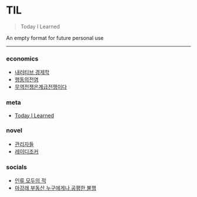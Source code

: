 # TIL

> Today I Learned

An empty format for future personal use 

---

### economics

- [내러티브 경제학](economics/내러티브-경제학.md)
- [행동의전염](economics/행동의전염.md)
- [무역전쟁은계급전쟁이다](economics/무역전쟁은계급전쟁이다.md)

### meta

- [Today I Learned](meta/today-i-learned.md)

### novel

- [관리자들](novel/관리자들.md)
- [레이디조커](novel/레이디조커.md)

### socials

- [인류 모두의 적](socials/인류-모두의-적.md.md)
- [마강래 부동산 누구에게나 공평한 불행](socials/마강래-부동산-누구에게나-공평한-불행.md)

